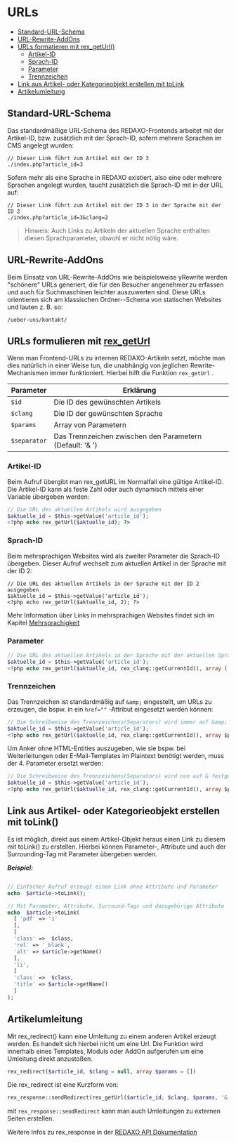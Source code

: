 # URLs

* [Standard-URL-Schema](#standard-url-schema)
* [URL-Rewrite-AddOns](#rewrite)
* [URLs formatieren mit rex_getUrl()](#rex-get-url)
  + [Artikel-ID](#artikel-id)
  + [Sprach-ID](#sprach-id)
  + [Parameter](#parameter)
  + [Trennzeichen](#trennzeichen)
* [Link aus Artikel- oder Kategorieobjekt erstellen mit toLink](#toLink)
* [Artikelumleitung](#umleitung)

<a name="standard-url-schema"></a>

## Standard-URL-Schema

Das standardmäßige URL-Schema des REDAXO-Frontends arbeitet mit der Artikel-ID, bzw. zusätzlich mit der Sprach-ID, sofern mehrere Sprachen im CMS angelegt wurden:

``` 
// Dieser Link führt zum Artikel mit der ID 3
./index.php?article_id=3
```

Sofern mehr als eine Sprache in REDAXO existiert, also eine oder mehrere Sprachen angelegt wurden, taucht zusätzlich die Sprach-ID mit in der URL auf:

``` 
// Dieser Link führt zum Artikel mit der ID 3 in der Sprache mit der ID 2
./index.php?article_id=3&clang=2
```

> Hinweis: Auch Links zu Artikeln der aktuellen Sprache enthalten diesen Sprachparameter, obwohl er nicht nötig wäre.

<a name="rewrite"></a>

## URL-Rewrite-AddOns

Beim Einsatz von URL-Rewrite-AddOns wie beispielsweise yRewrite werden "schönere" URLs generiert, die für den Besucher angenehmer zu erfassen und auch für Suchmaschinen leichter auszuwerten sind. Diese URLs orientieren sich am klassischen Ordner--Schema von statischen Websites und lauten z. B. so:

``` 
/ueber-uns/kontakt/
```

<a name="rex-get-url"></a>

## URLs formulieren mit [rex_getUrl](https://friendsofredaxo.github.io/phpdoc/namespaces/default.html#method_rex_getUrl)

Wenn man Frontend-URLs zu internen REDAXO-Artikeln setzt, möchte man dies natürlich in einer Weise tun, die unabhängig von jeglichen Rewrite-Mechanismen immer funktioniert. Hierbei hilft die Funktion `rex_getUrl` .

| Parameter    | Erklärung                                                    |
|--------------|--------------------------------------------------------------|
| `$id` | Die ID des gewünschten Artikels                                     |
| `$clang` | Die ID der gewünschten Sprache                                   |
| `$params` | Array von Parametern                                            |
| `$separator` | Das Trennzeichen zwischen den Parametern (Default: '&amp; ') |

<a name="artikel-id"></a>

### Artikel-ID

Beim Aufruf übergibt man rex_getURL im Normalfall eine gültige Artikel-ID. Die Artikel-ID kann als feste Zahl oder auch dynamisch mittels einer Variable übergeben werden:

``` php
// Die URL des aktuellen Artikels wird ausgegeben
$aktuelle_id = $this->getValue('article_id');
<?php echo rex_getUrl($aktuelle_id); ?>
```

<a name="sprach-id"></a>

### Sprach-ID

Beim mehrsprachigen Websites wird als zweiter Parameter die Sprach-ID übergeben. Dieser Aufruf wechselt zum aktuellen Artikel in der Sprache mit der ID 2:

``` 
// Die URL des aktuellen Artikels in der Sprache mit der ID 2 ausgegeben
$aktuelle_id = $this->getValue('article_id');
<?php echo rex_getUrl($aktuelle_id, 2); ?>
```

Mehr Information über Links in mehrsprachigen Websites findet sich im Kapitel [Mehrsprachigkeit](/{{path}}/{{version}}/mehrsprachigkeit)

<a name="parameter"></a>

### Parameter

``` php
// Die URL des aktuellen Artikels in der Sprache mit der aktuellen Sprach-ID und weiteren Parametern ausgegeben
$aktuelle_id = $this->getValue('article_id');
<?php echo rex_getUrl($aktuelle_id, rex_clang::getCurrentId(), array ('chapters' => 2, 'page' => 3) ); ?>
```

<a name="trennzeichen"></a>

### Trennzeichen

Das Trennzeichen ist standardmäßig auf `&amp;` eingestellt, um URLs zu erzeugen, die bspw. in ein `href=""` -Attribut eingesetzt werden können:

``` php
// Die Schreibweise des Trennzeichens(Separators) wird immer auf &amp; festgelegt
$aktuelle_id = $this->getValue('article_id');
<?php echo rex_getUrl($aktuelle_id, rex_clang::getCurrentId(), array $params = [], '&amp;'); ?>
```

Um Anker ohne HTML-Entities auszugeben, wie sie bspw. bei Weiterleitungen oder E-Mail-Templates im Plaintext benötigt werden, muss der 4. Parameter ersetzt werden:

``` php
// Die Schreibweise des Trennzeichens(Separators) wird nun auf & festgelegt
$aktuelle_id = $this->getValue('article_id');
<?php echo rex_getUrl($aktuelle_id, rex_clang::getCurrentId(), array $params = [], '&'); ?>
```

<a name="tolink"></a>

## Link aus Artikel- oder Kategorieobjekt erstellen mit toLink()

Es ist möglich, direkt aus einem Artikel-Objekt heraus einen Link zu diesem mit toLink() zu erstellen. Hierbei können Parameter-, Attribute und auch der Surrounding-Tag mit Parameter übergeben werden.

***Beispiel:***

``` php

// Einfacher Aufruf erzeugt einen Link ohne Attribute und Parameter
echo  $article->toLink();
```

``` php
// Mit Parameter, Attribute, Surround-Tags und dazugehörige Attribute
echo  $article->toLink(
  [ 'pdf' => '1'
  ],
  [
  'class' =>  $class,
  'rel' => '_blank',
  'alt' => $article->getName()
  ],
  'li',
  [
  'class' =>  $class,
  'title' => $article->getName()
  ]
);

```

<a name="umleitung"></a>

## Artikelumleitung

Mit rex_redirect() kann eine Umleitung zu einem anderen Artikel erzeugt werden. Es handelt sich hierbei nicht um eine Url. Die Funktion wird innerhalb eines Templates, Moduls oder AddOn aufgerufen um eine Umleitung direkt anzustoßen.

``` php
rex_redirect($article_id, $clang = null, array $params = [])
```

Die rex_redirect ist eine Kurzform von:

``` php
rex_response::sendRedirect(rex_getUrl($article_id, $clang, $params, '&'));

```

mit `rex_response::sendRedirect` kann man auch Umleitungen zu externen Seiten erstellen.

Weitere Infos zu rex_response in der [REDAXO API Dokumentation](https://friendsofredaxo.github.io/phpdoc/classes/rex-response.html)
